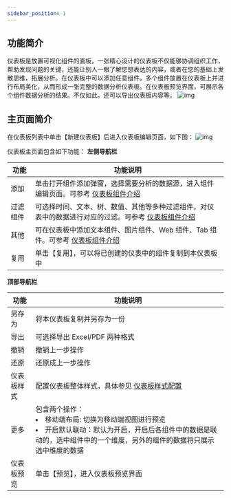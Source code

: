 ```yaml
---
sidebar_position: 1
---
```


## 功能简介
仪表板是放置可视化组件的面板，一张精心设计的仪表板不仅能够协调组织工作，帮助发现问题的关键，还能让别人一眼了解您想表达的内容，或者在您的基础上发散思维，拓展分析。在仪表板中可以添加任意组件。多个组件放置在仪表板上并进行布局美化，从而形成一张完整的数据分析仪表板。在仪表板预览界面，可展示各个组件数据分析的结果。不仅如此，还可以导出仪表板内容等。
![img](https://main.qcloudimg.com/raw/4ef44da47bd064db61086739ec256cb3.png)



## 主页面简介
在仪表板列表中单击【新建仪表板】后进入仪表板编辑页面，如下图：
![img](https://main.qcloudimg.com/raw/ef11d1117c1afe6c263266f8b3af5976.png)

仪表板主页面包含如下功能：
**左侧导航栏**

| 功能           | 功能说明                                                     |
| -------------- | ------------------------------------------------------------ |
| 添加     | 单击打开组件添加弹窗，选择需要分析的数据源，进入组件编辑页面。可参考 [仪表板组件介绍](https://cloud.tencent.com/document/product/1365/57353) |
| 过滤组件       | 可选择时间、文本、树、数值、其他等多种过滤组件，对仪表中的数据进行对应的过滤。可参考 [仪表板组件介绍](https://cloud.tencent.com/document/product/1365/57353) |
| 其他     | 可在仪表板中添加文本组件、图片组件、Web 组件、Tab 组件。可参考 [仪表板组件介绍](https://cloud.tencent.com/document/product/1365/57353) |
| 复用           | 单击【复用】，可以将已创建的仪表中的组件复制到本仪表板中 |


**顶部导航栏**

| 功能           | 功能说明                                                     |
| -------------- | ------------------------------------------------------------ |
| 另存为         | 将本仪表板复制并另存为一份                                   |
| 导出           | 可选择导出 Excel/PDF 两种格式                                  |
| 撤销           | 撤销上一步操作                                               |
| 还原           | 还原成上一步操作                                             |
| 仪表板样式     | 配置仪表板整体样式，具体参见 [仪表板样式配置](https://cloud.tencent.com/document/product/1365/57355) |
| 更多           | 包含两个操作：<br /><li>移动端布局: 切换为移动端视图进行预览</li><li>开启默认联动：默认为开启，开启后各组件中的数据是联动的，选中组件中的一个维度，另外的组件的数据将只展示选中维度的数据</li> |
| 仪表板预览     | 单击【预览】，进入仪表板预览界面                                 |
